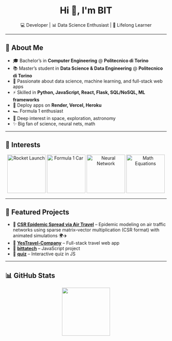 <h1 align="center">
  Hi 👋, I'm BIT
</h1>

<p align="center">
  💻 Developer | 📊 Data Science Enthusiast | 🚀 Lifelong Learner
</p>

---

## 🧭 About Me

- 🎓 Bachelor’s in **Computer Engineering** @ **Politecnico di Torino**  
- 📚 Master’s student in **Data Science & Data Engineering** @ **Politecnico di Torino**  
- 🌱 Passionate about data science, machine learning, and full-stack web apps  
- ⚡ Skilled in **Python, JavaScript, React, Flask, SQL/NoSQL, ML frameworks**  
- 🚀 Deploy apps on **Render, Vercel, Heroku**  
- 🏎️ Formula 1 enthusiast  
- 🌌 Deep interest in space, exploration, astronomy  
- ✨ Big fan of science, neural nets, math  

---

## 🎯 Interests

<p align="center">
  <!-- Rocket -->
  <img src="https://media1.giphy.com/media/v1.Y2lkPTc5MGI3NjExemJrNHZsMDlvZDVueG4xM2p5NHAxN3U2bGd4M2xxc2hqZXpoODFuYSZlcD12MV9pbnRlcm5hbF9naWZfYnlfaWQmY3Q9Zw/z8YJDrT2OG1Og/giphy.gif" width="120" alt="Rocket Launch"/>
  
  <!-- Formula 1 / Car -->
  <img src="https://media0.giphy.com/media/v1.Y2lkPTc5MGI3NjExODh1eDNhaXdxYWZ1ZzRldWhzcTMzNDA3cnhqOGM0d2h0MXp4NWJtaSZlcD12MV9pbnRlcm5hbF9naWZfYnlfaWQmY3Q9Zw/YknAouVrcbkiDvWUOR/giphy.gif" width="120" alt="Formula 1 Car"/>
  
  <!-- Neural Networks / AI -->
  <img src="https://media1.giphy.com/media/v1.Y2lkPTc5MGI3NjExcmJucW5pbjhxYzJ1ejlseGtsMjVwbGtreDl0Z3luYmNoaGg3dm9rcyZlcD12MV9pbnRlcm5hbF9naWZfYnlfaWQmY3Q9Zw/jTfWjqMBgcZW4w4WFq/giphy.gif" width="120" alt="Neural Network"/>
  
  <!-- Math / Equations -->
  <img src="https://media3.giphy.com/media/v1.Y2lkPTc5MGI3NjExNXc3bzRkY2cwanJtcnhiMXR3dDlxMmhrbTN1MDRsYnhmYWhzcHBzYSZlcD12MV9pbnRlcm5hbF9naWZfYnlfaWQmY3Q9Zw/zPbnEgxsPJOJSD3qfr/giphy.gif" width="120" alt="Math Equations"/>
</p>

---

## 🚀 Featured Projects

- 🔹 [**CSR Epidemic Spread via Air Travel**](https://github.com/BitwodedSeleshiDemissie/Epidemic-Spreading-via-CSR) – Epidemic modeling on air traffic networks using sparse matrix–vector multiplication (CSR format) with animated simulations 🌍✈️  
- 🔹 [**YesTravel-Company**](https://github.com/BitwodedSeleshiDemissie/YesTravel-Company) – Full-stack travel web app  
- 🔹 [**bittatech**](https://github.com/BitwodedSeleshiDemissie/bittatech) – JavaScript project  
- 🔹 [**quiz**](https://github.com/BitwodedSeleshiDemissie/quiz) – Interactive quiz in JS  

---

## 📊 GitHub Stats

<p align="center">
  <img height="150" src="https://github-readme-stats.vercel.app/api/top-langs/?username=BitwodedSeleshiDemissie&layout=compact&theme=radical" />
</p>
